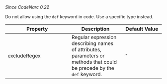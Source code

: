 *Since CodeNarc 0.22*

Do not allow using the `def` keyword in code. Use a specific type
instead.

<table>
<colgroup>
<col style="width: 40%" />
<col style="width: 33%" />
<col style="width: 25%" />
</colgroup>
<thead>
<tr class="header">
<th>Property</th>
<th>Description</th>
<th>Default Value</th>
</tr>
</thead>
<tbody>
<tr class="odd">
<td>excludeRegex</td>
<td>Regular expression describing names of attributes, parameters or methods that could be precede by the <code>def</code> keyword.</td>
<td>’’</td>
</tr>
</tbody>
</table>
